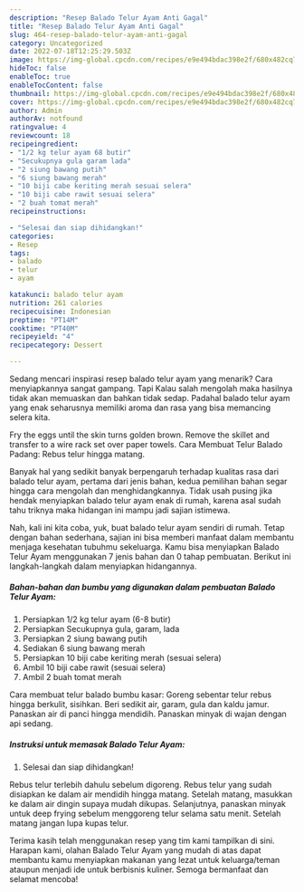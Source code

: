 ```yaml
---
description: "Resep Balado Telur Ayam Anti Gagal"
title: "Resep Balado Telur Ayam Anti Gagal"
slug: 464-resep-balado-telur-ayam-anti-gagal
category: Uncategorized
date: 2022-07-18T12:25:29.503Z
image: https://img-global.cpcdn.com/recipes/e9e494bdac398e2f/680x482cq70/balado-telur-ayam-foto-resep-utama.jpg
hideToc: false
enableToc: true
enableTocContent: false
thumbnail: https://img-global.cpcdn.com/recipes/e9e494bdac398e2f/680x482cq70/balado-telur-ayam-foto-resep-utama.jpg
cover: https://img-global.cpcdn.com/recipes/e9e494bdac398e2f/680x482cq70/balado-telur-ayam-foto-resep-utama.jpg
author: Admin
authorAv: notfound
ratingvalue: 4
reviewcount: 18
recipeingredient:
- "1/2 kg telur ayam 68 butir"
- "Secukupnya gula garam lada"
- "2 siung bawang putih"
- "6 siung bawang merah"
- "10 biji cabe keriting merah sesuai selera"
- "10 biji cabe rawit sesuai selera"
- "2 buah tomat merah"
recipeinstructions:

- "Selesai dan siap dihidangkan!"
categories:
- Resep
tags:
- balado
- telur
- ayam

katakunci: balado telur ayam 
nutrition: 261 calories
recipecuisine: Indonesian
preptime: "PT14M"
cooktime: "PT40M"
recipeyield: "4"
recipecategory: Dessert

---
```



Sedang mencari inspirasi resep balado telur ayam yang menarik? Cara menyiapkannya sangat gampang. Tapi Kalau salah mengolah maka hasilnya tidak akan memuaskan dan bahkan tidak sedap. Padahal balado telur ayam yang enak seharusnya memiliki aroma dan rasa yang bisa memancing selera kita.


Fry the eggs until the skin turns golden brown. Remove the skillet and transfer to a wire rack set over paper towels. Cara Membuat Telur Balado Padang: Rebus telur hingga matang.

Banyak hal yang sedikit banyak berpengaruh terhadap kualitas rasa dari balado telur ayam, pertama dari jenis bahan, kedua pemilihan bahan segar hingga cara mengolah dan menghidangkannya. Tidak usah pusing jika hendak menyiapkan balado telur ayam enak di rumah, karena asal sudah tahu triknya maka hidangan ini mampu jadi sajian istimewa.


Nah, kali ini kita coba, yuk, buat balado telur ayam sendiri di rumah. Tetap dengan bahan sederhana, sajian ini bisa memberi manfaat dalam membantu menjaga kesehatan tubuhmu sekeluarga. Kamu bisa menyiapkan Balado Telur Ayam menggunakan 7 jenis bahan dan 0 tahap pembuatan. Berikut ini langkah-langkah dalam menyiapkan hidangannya.

<!--inarticleads1-->

##### Bahan-bahan dan bumbu yang digunakan dalam pembuatan Balado Telur Ayam:

1. Persiapkan 1/2 kg telur ayam (6-8 butir)
1. Persiapkan Secukupnya gula, garam, lada
1. Persiapkan 2 siung bawang putih
1. Sediakan 6 siung bawang merah
1. Persiapkan 10 biji cabe keriting merah (sesuai selera)
1. Ambil 10 biji cabe rawit (sesuai selera)
1. Ambil 2 buah tomat merah


Cara membuat telur balado bumbu kasar: Goreng sebentar telur rebus hingga berkulit, sisihkan. Beri sedikit air, garam, gula dan kaldu jamur. Panaskan air di panci hingga mendidih. Panaskan minyak di wajan dengan api sedang. 

<!--inarticleads2-->

##### Instruksi untuk memasak Balado Telur Ayam:


1. Selesai dan siap dihidangkan!

Rebus telur terlebih dahulu sebelum digoreng. Rebus telur yang sudah disiapkan ke dalam air mendidih hingga matang. Setelah matang, masukkan ke dalam air dingin supaya mudah dikupas. Selanjutnya, panaskan minyak untuk deep frying sebelum menggoreng telur selama satu menit. Setelah matang jangan lupa kupas telur. 

Terima kasih telah menggunakan resep yang tim kami tampilkan di sini. Harapan kami, olahan Balado Telur Ayam yang mudah di atas dapat membantu kamu menyiapkan makanan yang lezat untuk keluarga/teman ataupun menjadi ide untuk berbisnis kuliner. Semoga bermanfaat dan selamat mencoba!
